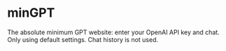# minGPT
The absolute minimum GPT website: enter your OpenAI API key and chat. Only using default settings. Chat history is not used.
